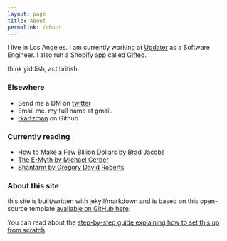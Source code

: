 ```yaml
---
layout: page
title: About
permalink: /about
---
```


I live in Los Angeles. I am currently working at [Updater](https://updater.com/) as a Software Engineer. I also run a Shopify app called [Gifted](https://apps.shopify.com/gifted-1). 

think yiddish, act british. 

### Elsewhere

- Send me a DM on [twitter](twitter.com/remykartz)
- Email me. my full name at gmail. 
- [rkartzman](https://github.com/rkartzman) on Github



### Currently reading

 - [How to Make a Few Billion Dollars by Brad Jacobs](https://www.amazon.com/How-Make-Few-Billion-Dollars/dp/B0CHTQP25T) 
 - [The E-Myth by Michael Gerber ](https://www.amazon.com/Myth-Revisited-Small-Businesses-About/dp/0887307280)
 - [Shantarm by Gregory David Roberts](https://www.amazon.com/Shantaram-Novel-Gregory-David-Roberts/dp/0312330537/ref=tmm_pap_swatch_0?_encoding=UTF8&dib_tag=se&dib=eyJ2IjoiMSJ9.NfZdG5gG829ZKHz95VWDj3lxWsRNrqRycGKfC25Okg3AmCdOl8vMMTDbU15rdqfur7o5TfuAwsrDDCS1I5gZKhVhXVNMqrPa6vmOMik-QwzRMznKKwNOvFieOAHzAoeTVzDwN2HphK_LmbAFTPbzVt4G9WHLdoHH0M6YBWDZ81pAQbuTin7WiNUEgLimVKjNX21wCoLmNVfWWDMRsyK1wgO205qSDtIRcFZ77HUH45Y.oWPApU2LsK9oX_rEy-vCjSOgypxaYWY4mdq049RSOD4&qid=1707860049&sr=1-1)



### About this site

this site is built/written with jekyll/markdown and is based on this open-source template [available on GitHub here](https://github.com/maximevaillancourt/digital-garden-jekyll-template).

You can read about the [step-by-step guide explaining how to set this up from scratch](https://maximevaillancourt.com/blog/setting-up-your-own-digital-garden-with-jekyll).